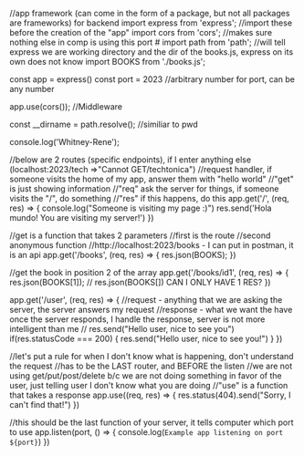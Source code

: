 //app framework (can come in the form of a package, but not all packages are frameworks) for backend
import express from 'express';
//import these before the creation of the "app"
import cors from 'cors'; //makes sure nothing else in comp is using this port #
import path from 'path'; //will tell express we are working directory and the dir of the books.js, express on its own does not know
import BOOKS from './books.js';

const app = express()
const port = 2023 //arbitrary number for port, can be any number


app.use(cors()); //Middleware

const __dirname = path.resolve(); //similiar to pwd

console.log('Whitney-Rene');

//below are 2 routes (specific endpoints), if I enter anything else (localhost:2023/tech =>"Cannot GET/techtonica")
//request handler, if someone visits the home of my app, answer them with "hello world"
//"get" is just showing information
//"req" ask the server for things, if someone visits the "/", do something
//"res" if this happens, do this
app.get('/', (req, res) => {
    console.log("Someone is visiting my page :)")
    res.send('Hola mundo! You are visiting my server!')
})

//get is a function that takes 2 parameters
//first is the route
//second anonymous function
//http://localhost:2023/books - I can put in postman, it is an api
app.get('/books', (req, res) => {
    res.json(BOOKS);
})

//get the book in position 2 of the array
app.get('/books/id1', (req, res) => {
    res.json(BOOKS[1]);
    // res.json(BOOKS[]) CAN I ONLY HAVE 1 RES?
})

app.get('/user', (req, res) => {
//request - anything that we are asking the server, the server answers my request
//response - what we want the have once the server responds, I handle the response, server is not more intelligent than me
// res.send("Hello user, nice to see you")
    if(res.statusCode === 200) {
        res.send("Hello user, nice to see you!")
    }
})


//let's put a rule for when I don't know what is happening, don't understand the request
//has to be the LAST router, and BEFORE the listen
//we are not using get/put/post/delete b/c we are not doing something in favor of the user, just telling user I don't know what you are doing
//"use" is a function that takes a response
app.use((req, res) => {
    res.status(404).send("Sorry, I can't find that!")
})

//this should be the last function of your server, it tells computer which port to use
app.listen(port, () => {
    console.log(`Example app listening on port ${port}`)
})